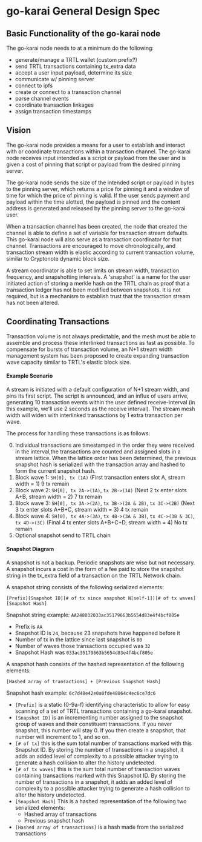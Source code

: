 # go-karai General Design Spec

## Basic Functionality of the go-karai node

The go-karai node needs to at a minimum do the following:

-   generate/manage a TRTL wallet (custom prefix?)
-   send TRTL transactions containing tx_extra data
-   accept a user input payload, determine its size
-   communicate w/ pinning server
-   connect to ipfs
-   create or connect to a transaction channel
-   parse channel events
-   coordinate transaction linkages
-   assign transaction timestamps

## Vision

The go-karai node provides a means for a user to establish and interact with or coordinate transactions within a transaction channel. The go-karai node receives input intended as a script or payload from the user and is given a cost of pinning that script or payload from the desired pinning server.

The go-karai node sends the size of the intended script or payload in bytes to the pinning server, which returns a price for pinning it and a window of time for which the price of pinning is valid. If the user sends payment and payload within the time alotted, the payload is pinned and the content address is generated and released by the pinning server to the go-karai user.

When a transaction channel has been created, the node that created the channel is able to define a set of variable for transaction stream defaults. This go-karai node will also serve as a transaction coordinator for that channel. Transactions are encouraged to move chronologically, and transaction stream width is elastic according to current transaction volume, similar to Cryptonote dynamic block size.

A stream coordinator is able to set limits on stream width, transaction frequency, and snapshotting intervals. A 'snapshot' is a name for the user initiated action of storing a merkle hash on the TRTL chain as proof that a transaction ledger has not been modified between snapshots. It is not required, but is a mechanism to establish trust that the transaction stream has not been altered.

## Coordinating Transactions

Transaction volume is not always predictable, and the mesh must be able to assemble and process these interlinked transactions as fast as possible. To compensate for bursts of transaction volume, an N+1 stream width management system has been proposed to create expanding transaction wave capacity similar to TRTL's elastic block size.

#### Example Scenario

A stream is initiated with a default configuration of N+1 stream width, and pins its first script. The script is announced, and an influx of users arrive, generating 10 transaction events within the user defined receive-interval (in this example, we'll use 2 seconds as the receive interval). The stream mesh width will widen with interlinked transactions by 1 extra transaction per wave.

The process for handling these transactions is as follows:

0. Individual transactions are timestamped in the order they were received in the interval,the transactions are counted and assigned slots in a stream lattice. When the lattice order has been determined, the previous snapshot hash is serialized with the transaction array and hashed to form the current snapshot hash.
1. Block wave 1: `SH[0], tx (1A)` (First transaction enters slot A, stream width = 1) 9 tx remain
1. Block wave 2: `SH[0], tx 2A->(1A)`, `tx 2B->(1A)` (Next 2 tx enter slots A+B, stream width = 2) 7 tx remain
1. Block wave 3: `SH[0], tx 3A->(2A)`, `tx 3B->(2A & 2B)`, `tx 3C->(2B)` (Next 3 tx enter slots A+B+C, stream width = 3) 4 tx remain
1. Block wave 4: `SH[0], tx 4A->(3A)`, `tx 4B->(3A & 3B)`, `tx 4C->(3B & 3C)`, `tx 4D->(3C)` (Final 4 tx enter slots A+B+C+D, stream width = 4) No tx remain
1. Optional snapshot send to TRTL chain

#### Snapshot Diagram

A snapshot is not a backup. Periodic snapshots are wise but not necessary. A snapshot incurs a cost in the form of a fee paid to store the snapshot string in the tx_extra field of a transaction on the TRTL Network chain.

A snapshot string consists of the following serialized elements:

```
[Prefix][Snapshot ID][# of tx since snapshot N[self-1]][# of tx waves][Snapshot Hash]
```

Snapshot string example: `AA248032033ac35179663b5654d83e4f4bcf805e`

-   Prefix is `AA`
-   Snapshot ID is `24`, because 23 snapshots have happened before it
-   Number of tx in the lattice since last snapshot is `80`
-   Number of waves those transactions occupied was `32`
-   Snapshot Hash was `033ac35179663b5654d83e4f4bcf805e`

A snapshot hash consists of the hashed representation of the following elements:

```
[Hashed array of transactions] + [Previous Snapshot Hash]
```

Snapshot hash example: `6c7d48e42e0a0fde48064c4ec6ce7dc6`

-   `[Prefix]` is a static (0-9a-f) identifying characteristic to allow for easy scanning of a set of TRTL transactions containing a go-karai snapshot.
-   `[Snapshot ID]` is an incrementing number assigned to the snapshot group of waves and their constituent transactions. If you never snapshot, this number will stay 0. If you then create a snapshot, that number will increment to 1, and so on.
-   `[# of tx]` this is the sum total number of transactions marked with this Snapshot ID. By storing the number of transactions in a snapshot, it adds an added level of complexity to a possible attacker trying to generate a hash collision to alter the history undetected.
-   `[# of tx waves]` this is the sum total number of transaction waves containing transactions marked with this Snapshot ID. By storing the number of transactions in a snapshot, it adds an added level of complexity to a possible attacker trying to generate a hash collision to alter the history undetected.
-   `[Snapshot Hash]` This is a hashed representation of the following two serialized elements:
    -   Hashed array of transactions
    -   Previous snapshot hash
-   `[Hashed array of transactions]` is a hash made from the serialized transactions
